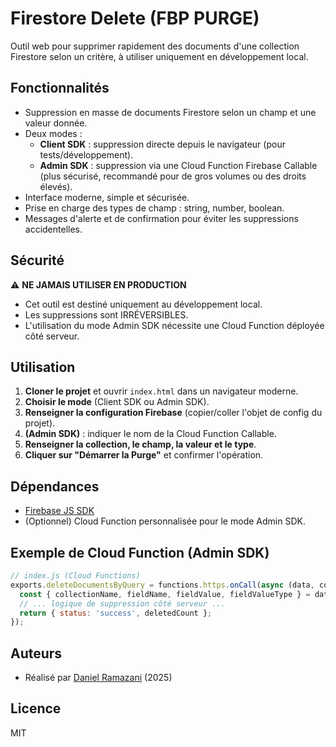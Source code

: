 # Firestore Delete (FBP PURGE)

Outil web pour supprimer rapidement des documents d'une collection Firestore selon un critère, à utiliser uniquement en développement local.

## Fonctionnalités
- Suppression en masse de documents Firestore selon un champ et une valeur donnée.
- Deux modes :
  - **Client SDK** : suppression directe depuis le navigateur (pour tests/développement).
  - **Admin SDK** : suppression via une Cloud Function Firebase Callable (plus sécurisé, recommandé pour de gros volumes ou des droits élevés).
- Interface moderne, simple et sécurisée.
- Prise en charge des types de champ : string, number, boolean.
- Messages d'alerte et de confirmation pour éviter les suppressions accidentelles.

## Sécurité
⚠️ **NE JAMAIS UTILISER EN PRODUCTION**
- Cet outil est destiné uniquement au développement local.
- Les suppressions sont IRRÉVERSIBLES.
- L'utilisation du mode Admin SDK nécessite une Cloud Function déployée côté serveur.

## Utilisation
1. **Cloner le projet** et ouvrir `index.html` dans un navigateur moderne.
2. **Choisir le mode** (Client SDK ou Admin SDK).
3. **Renseigner la configuration Firebase** (copier/coller l'objet de config du projet).
4. **(Admin SDK)** : indiquer le nom de la Cloud Function Callable.
5. **Renseigner la collection, le champ, la valeur et le type**.
6. **Cliquer sur "Démarrer la Purge"** et confirmer l'opération.

## Dépendances
- [Firebase JS SDK](https://firebase.google.com/docs/web/setup)
- (Optionnel) Cloud Function personnalisée pour le mode Admin SDK.

## Exemple de Cloud Function (Admin SDK)
```js
// index.js (Cloud Functions)
exports.deleteDocumentsByQuery = functions.https.onCall(async (data, context) => {
  const { collectionName, fieldName, fieldValue, fieldValueType } = data;
  // ... logique de suppression côté serveur ...
  return { status: 'success', deletedCount };
});
```

## Auteurs
- Réalisé par [Daniel Ramazani](https://daniel-ramazani.onrender.com/) (2025)

## Licence
MIT
